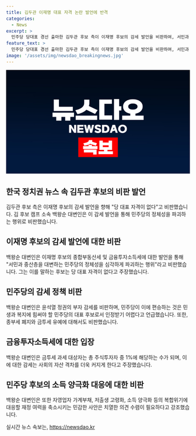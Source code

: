 ```yaml
---
title: 김두관 이재명 대표 자격 논란 발언에 반격
categories:
  - News
excerpt: >
  민주당 당대표 경선 출마한 김두관 후보 측이 이재명 후보의 감세 발언을 비판하여, 서민과 중산층을 대변하는 민주당 정체성을 파괴하는 행위라고 주장했다. 또한, 이에 대한 후보의 명확한 답변을 촉구하며 ‘부자 감세 편승은 민주당의 역할에 어긋난다’고 지적했다.
feature_text: >
  민주당 당대표 경선 출마한 김두관 후보 측이 이재명 후보의 감세 발언을 비판하여, 서민과 중산층을 대변하는 민주당 정체성을 파괴하는 행위라고 주장했다. 또한, 이에 대한 후보의 명확한 답변을 촉구하며 ‘부자 감세 편승은 민주당의 역할에 어긋난다’고 지적했다.
image: '/assets/img/newsdao_breakingnews.jpg'
---
```


<p><img src="/assets/img/newsdao_breakingnews.jpg" alt="ontimetimes 속보" /></p>

<h2 data-ke-size="size26">한국 정치권 뉴스 속 김두관 후보의 비판 발언</h2>

<p data-ke-size="size16">김두관 후보 측은 이재명 후보의 감세 발언을 향해 "당 대표 자격이 없다"고 비판했습니다. 김 후보 캠프 소속 백왕순 대변인은 이 감세 발언을 통해 민주당의 정체성을 파괴하는 행위로 비판했습니다.</p>

<h2 data-ke-size="size26">이재명 후보의 감세 발언에 대한 비판</h2>

<p data-ke-size="size16">백왕순 대변인은 이재명 후보의 종합부동산세 및 금융투자소득세에 대한 발언을 통해 "서민과 중산층을 대변하는 민주당의 정체성을 심각하게 파괴하는 행위"라고 비판했습니다. 그는 이를 말하는 후보는 당 대표 자격이 없다고 주장했습니다.</p>

<h2 data-ke-size="size26">민주당의 감세 정책 비판</h2>

<p data-ke-size="size16">백왕순 대변인은 윤석열 정권의 부자 감세를 비판하며, 민주당이 이에 편승하는 것은 민생과 복지에 힘써야 할 민주당의 대표 후보로서 인정받기 어렵다고 언급했습니다. 또한, 종부세 폐지와 금투세 유예에 대해서도 비판했습니다.</p>

<h2 data-ke-size="size26">금융투자소득세에 대한 입장</h2>

<p data-ke-size="size16">백왕순 대변인은 금투세 과세 대상자는 총 주식투자자 중 1%에 해당하는 수가 되며, 이에 대한 감세는 사회의 자산 격차를 더욱 커지게 한다고 주장했습니다.</p>

<h2 data-ke-size="size26">민주당 후보의 소득 양극화 대응에 대한 비판</h2>

<p data-ke-size="size16">백왕순 대변인은 또한 자영업자 가계부채, 저출생 고령화, 소득 양극화 등의 복합위기에 대응할 재정 여력을 축소시키는 민감한 사안은 치열한 의견 수렴이 필요하다고 강조했습니다.</p>
실시간 뉴스 속보는, <a href="https://newsdao.kr" rel="dofollow">https://newsdao.kr</a>


